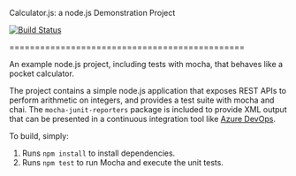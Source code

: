 Calculator.js: a node.js Demonstration Project

[![Build Status](https://dev.azure.com/nodoors07007/Lab0615/_apis/build/status/nodoors.calculator?branchName=master)](https://dev.azure.com/nodoors07007/Lab0615/_build/latest?definitionId=3&branchName=master)

==============================================

An example node.js project, including tests with mocha, that behaves like
a pocket calculator.

The project contains a simple node.js application that exposes REST APIs
to perform arithmetic on integers, and provides a test suite with mocha
and chai.  The `mocha-junit-reporters` package is included to provide XML
output that can be presented in a continuous integration tool like
[Azure DevOps](https://azure.com/devops).

To build, simply:

1. Runs `npm install` to install dependencies.
2. Runs `npm test` to run Mocha and execute the unit tests.

